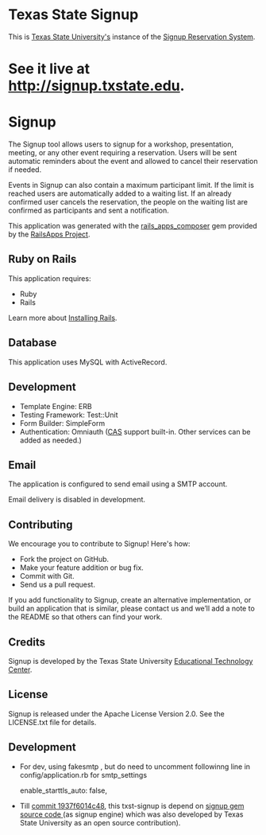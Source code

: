 
Texas State Signup
==================

This is [Texas State University's](http://txstate.edu) instance of the 
[Signup Reservation System](https://github.com/txstate-etc/txst-signup).

See it live at http://signup.txstate.edu.
=======
Signup
=========

The Signup tool allows users to signup for a workshop, presentation, meeting, or any other event requiring a reservation. Users will be sent automatic reminders about the event and allowed to cancel their reservation if needed.

Events in Signup can also contain a maximum participant limit. If the limit is reached users are automatically added to a waiting list. If an already confirmed user cancels the reservation, the people on the waiting list are confirmed as participants and sent a notification.

This application was generated with the [rails_apps_composer](https://github.com/RailsApps/rails_apps_composer) gem
provided by the [RailsApps Project](http://railsapps.github.io/).

Ruby on Rails
-------------

This application requires:

-   Ruby
-   Rails

Learn more about [Installing Rails](http://railsapps.github.io/installing-rails.html).

Database
--------

This application uses MySQL with ActiveRecord.

Development
-----------

-   Template Engine: ERB
-   Testing Framework: Test::Unit
-   Form Builder: SimpleForm
-   Authentication: Omniauth ([CAS](http://jasig.github.io/cas/4.0.x/index.html) support built-in. Other services can be added as needed.)

Email
-----

The application is configured to send email using a SMTP account.

Email delivery is disabled in development.


Contributing
------------

We encourage you to contribute to Signup! Here's how:

-   Fork the project on GitHub.
-   Make your feature addition or bug fix.
-   Commit with Git.
-   Send us a pull request.

If you add functionality to Signup, create an alternative
implementation, or build an application that is similar, please contact
us and we’ll add a note to the README so that others can find your work.

Credits
-------

Signup is developed by the Texas State University [Educational Technology Center](http://www.its.txstate.edu/departments/etc/signup.html).

License
-------

Signup is released under the Apache License Version 2.0. See the LICENSE.txt file for details.

Development
-------
* For dev, using fakesmtp , but do need to uncomment followinng line in config/application.rb  for smtp_settings

    enable_starttls_auto: false,

* Till [commit 1937f6014c48](https://github.com/txstate-etc/txst-signup/commit/1937f6014c4808ff7509e3de610357c2d3dbb35a), this txst-signup is depend on [signup gem source code ](https://github.com/txstate-etc/signup/commit/0b87344243abeacdbb011ce1ff1c805ea18eadf5) (as signup engine) which was also developed by Texas State University as an open source contribution).

